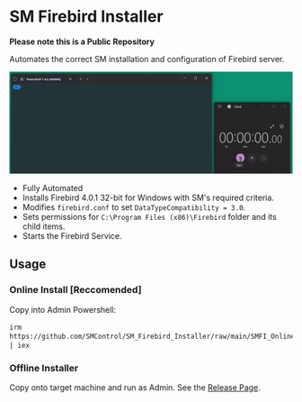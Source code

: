 # SM Firebird Installer

**Please note this is a Public Repository**

Automates the correct SM installation and configuration of Firebird server.

![Firebird Installation Demo](https://github.com/SMControl/SM_Firebird_Installer/blob/main/SM_Firebird_Installer_Example_GIF.gif)

- Fully Automated
- Installs Firebird 4.0.1 32-bit for Windows with SM's required criteria.
- Modifies `firebird.conf` to set `DataTypeCompatibility = 3.0`.
- Sets permissions for `C:\Program Files (x86)\Firebird` folder and its child items.
- Starts the Firebird Service.

## Usage

### Online Install [Reccomended]
Copy into Admin Powershell:
```
irm https://github.com/SMControl/SM_Firebird_Installer/raw/main/SMFI_Online.ps1 | iex
```

### Offline Installer
Copy onto target machine and run as Admin. See the [Release Page](https://github.com/SMControl/SM_Firebird_Installer/releases).
